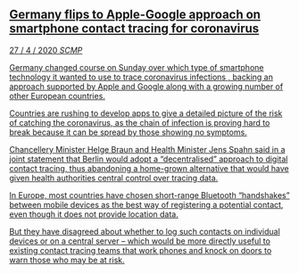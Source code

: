 <a class='link' href='https://archive.vn/to4Vo'>
<article>

##  Germany flips to Apple-Google approach on smartphone contact tracing for coronavirus

<time datetime=2020-04-27>27 / 4 / 2020</time>
<em class='source'>SCMP</em>

Germany changed course on Sunday over which type of smartphone technology it
wanted to use to trace coronavirus infections , backing an approach supported
by Apple and Google along with a growing number of other European countries.

Countries are rushing to develop apps to give a detailed picture of the risk of
catching the coronavirus, as the chain of infection is proving hard to break
because it can be spread by those showing no symptoms.

Chancellery Minister Helge Braun and Health Minister Jens Spahn said in a joint
statement that Berlin would adopt a “decentralised” approach to digital contact
tracing, thus abandoning a home-grown alternative that would have given health
authorities central control over tracing data.

In Europe, most countries have chosen short-range Bluetooth “handshakes”
between mobile devices as the best way of registering a potential contact, even
though it does not provide location data.

But they have disagreed about whether to log such contacts on individual
devices or on a central server – which would be more directly useful to
existing contact tracing teams that work phones and knock on doors to warn
those who may be at risk.

</article>
</a>
